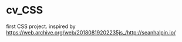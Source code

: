 # cv_CSS
first CSS project. 
inspired by https://web.archive.org/web/20180819202235js_/http://seanhalpin.io/
